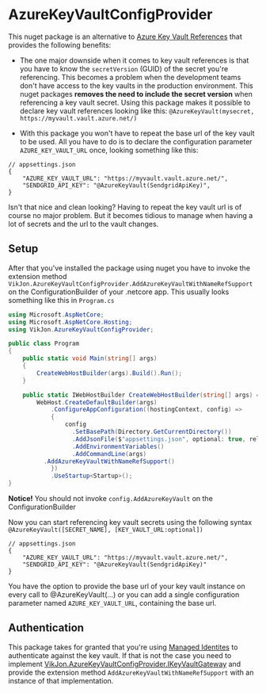 # AzureKeyVaultConfigProvider

This nuget package is an alternative to [Azure Key Vault References](https://docs.microsoft.com/en-us/azure/app-service/app-service-key-vault-references#reference-syntax) that provides 
the following benefits:

- The one major downside when it comes to key vault references is that you have to know the `secretVersion` (GUID) of the secret you're referencing. This becomes a problem
when the development teams don't have access to the key vaults in the production environment. This nuget packages **removes the need to include
the secret version** when referencing a key vault secret. Using this package makes it possible to declare key vault references looking like this: `@AzureKeyVault(mysecret, https://myvault.vault.azure.net/)`

- With this package you won't have to repeat the base url of the key vault to be used. All you have to do is to declare the configuration parameter `AZURE_KEY_VAULT_URL` once, looking something like this:

```
// appsettings.json
{
	"AZURE_KEY_VAULT_URL": "https://myvault.vault.azure.net/",
	"SENDGRID_API_KEY": "@AzureKeyVault(SendgridApiKey)",
}
```

Isn't that nice and clean looking? Having to repeat the key vault url is of course no major problem. But it becomes tidious to manage when having a lot of secrets and the url to the vault changes.

## Setup

After that you've installed the package using nuget you have to invoke the extension method `VikJon.AzureKeyVaultConfigProvider.AddAzureKeyVaultWithNameRefSupport` on the ConfigurationBuilder of your .netcore app. This usually looks something like this in `Program.cs`

```C#
using Microsoft.AspNetCore;
using Microsoft.AspNetCore.Hosting;
using VikJon.AzureKeyVaultConfigProvider;

public class Program
{
    public static void Main(string[] args)
    {
        CreateWebHostBuilder(args).Build().Run();
    }

    public static IWebHostBuilder CreateWebHostBuilder(string[] args) =>
        WebHost.CreateDefaultBuilder(args)
            .ConfigureAppConfiguration((hostingContext, config) =>
            {
            	config
                  .SetBasePath(Directory.GetCurrentDirectory())
                  .AddJsonFile($"appsettings.json", optional: true, reloadOnChange: true)
                  .AddEnvironmentVariables()
                  .AddCommandLine(args)
		  .AddAzureKeyVaultWithNameRefSupport()
            })
            .UseStartup<Startup>();
}
```
**Notice!** You should not invoke `config.AddAzureKeyVault` on the ConfigurationBuilder

Now you can start referencing key vault secrets using the following syntax `@AzureKeyVault([SECRET_NAME], [KEY_VAULT_URL:optional])` 

```
// appsettings.json
{
	"AZURE_KEY_VAULT_URL": "https://myvault.vault.azure.net/",
	"SENDGRID_API_KEY": "@AzureKeyVault(SendgridApiKey)"
}
```

You have the option to provide the base url of your key vault instance on every call to @AzureKeyVault(...) or you can add a single configuration parameter named `AZURE_KEY_VAULT_URL`, containing the base url.

## Authentication

This package takes for granted that you're using [Managed Identites](https://docs.microsoft.com/en-us/aspnet/core/security/key-vault-configuration?view=aspnetcore-2.2#use-managed-identities-for-azure-resources) to authenticate against the key vault. If that is not the case you need to implement [VikJon.AzureKeyVaultConfigProvider.IKeyVaultGateway](https://github.com/victorjonsson/dotnet-AzureKeyVaultConfigProvider/blob/master/src/VikJon.AzureKeyVaultConfigProvider/IKeyVaultGateway.cs) and provide the extension method `AddAzureKeyVaultWithNameRefSupport` with an instance of that implementation. 

